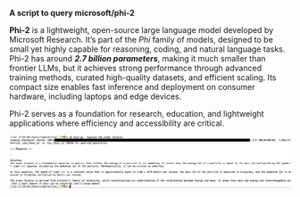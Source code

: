 **A script to query microsoft/phi-2**

**Phi-2** is a lightweight, open-source large language model developed by Microsoft Research. 
It’s part of the *Phi* family of models, designed to be small yet highly capable for reasoning, coding, and natural language tasks. 
Phi-2 has around ***2.7 billion parameters***, making it much smaller than frontier LLMs, but it achieves strong performance through advanced training methods, curated high-quality datasets, and efficient scaling. Its compact size enables fast inference and deployment on consumer hardware, including laptops and edge devices. 

Phi-2 serves as a foundation for research, education, and lightweight applications where efficiency and accessibility are critical.




![What's EMC by PHI2](./emc.png)